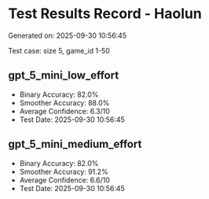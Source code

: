 # Test Results Record - Haolun
Generated on: 2025-09-30 10:56:45

Test case: size 5, game_id 1-50

## gpt_5_mini_low_effort
- Binary Accuracy: 82.0%
- Smoother Accuracy: 88.0%
- Average Confidence: 6.3/10
- Test Date: 2025-09-30 10:56:45

## gpt_5_mini_medium_effort
- Binary Accuracy: 82.0%
- Smoother Accuracy: 91.2%
- Average Confidence: 6.6/10
- Test Date: 2025-09-30 10:56:45

